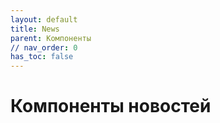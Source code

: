 ```yaml
---
layout: default
title: News
parent: Компоненты
// nav_order: 0
has_toc: false
---
```


# Компоненты новостей

<br>

